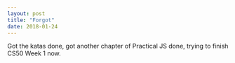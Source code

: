 ```yaml
---
layout: post
title: "Forgot"
date: 2018-01-24
---
```


Got the katas done, got another chapter of Practical JS done, trying to finish CS50 Week 1 now.